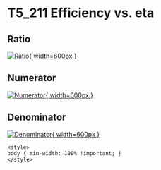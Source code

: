 # T5_211 Efficiency vs. eta

## Ratio

[![Ratio](../mtv/var/T5_211_eff_eta.png){ width=600px }](../mtv/var/T5_211_eff_eta.pdf)

## Numerator

[![Numerator](../mtv/num/T5_211_eff_eta_num.png){ width=600px }](../mtv/num/T5_211_eff_eta_num.pdf)

## Denominator

[![Denominator](../mtv/den/T5_211_eff_eta_den.png){ width=600px }](../mtv/den/T5_211_eff_eta_den.pdf)


``` {=html}
<style>
body { min-width: 100% !important; }
</style>
```
